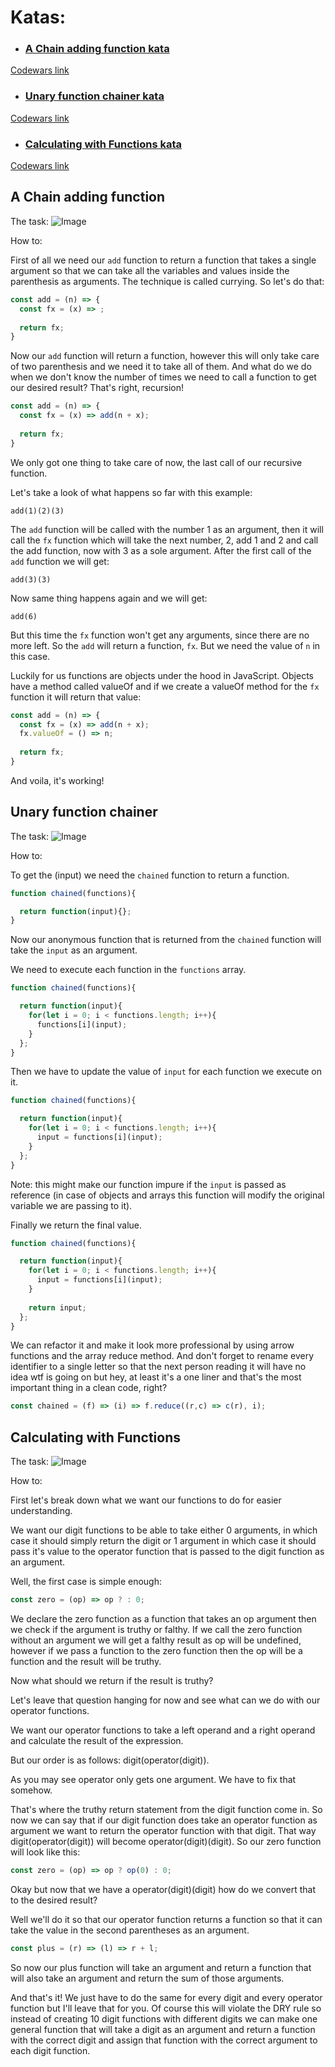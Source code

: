 # Katas:
- ### [A Chain adding function kata](#a-chain-adding-function)
[Codewars link](https://www.codewars.com/kata/539a0e4d85e3425cb0000a88)
- ### [Unary function chainer kata](#unary-function-chainer)
[Codewars link](https://www.codewars.com/kata/54ca3e777120b56cb6000710)
- ### [Calculating with Functions kata](#calculating-with-functions)
[Codewars link](https://www.codewars.com/kata/525f3eda17c7cd9f9e000b39)

## A Chain adding function

The task:
![Image](https://raw.githubusercontent.com/dstn3422/dstn3422.github.io/main/assets/chain.png)

How to:

First of all we need our `add` function to return a function that takes a single argument so that we can take all the variables and values inside the parenthesis as arguments. The technique is called currying. So let's do that:
```javascript
const add = (n) => {
  const fx = (x) => ;
  
  return fx;
}
```
Now our `add` function will return a function, however this will only take care of two parenthesis and we need it to take all of them. And what do we do when we don't know the number of times we need to call a function to get our desired result? That's right, recursion!
```javascript
const add = (n) => {
  const fx = (x) => add(n + x);
  
  return fx;
}
```
We only got one thing to take care of now, the last call of our recursive function.

Let's take a look of what happens so far with this example:

`add(1)(2)(3)`

The `add` function will be called with the number 1 as an argument, then it will call the `fx` function which will take the next number, 2, add 1 and 2 and call the add function, now with 3 as a sole argument. After the first call of the `add` function we will get:

`add(3)(3)`

Now same thing happens again and we will get:

`add(6)`

But this time the `fx` function won't get any arguments, since there are no more left. So the `add` will return a function, `fx`. But we need the value of `n` in this case. 

Luckily for us functions are objects under the hood in JavaScript. Objects have a method called valueOf and if we create a valueOf method for the `fx` function it will return that value:
```javascript
const add = (n) => {
  const fx = (x) => add(n + x);
  fx.valueOf = () => n;
  
  return fx;
}
```
And voila, it's working!
## Unary function chainer

The task:
![Image](https://raw.githubusercontent.com/dstn3422/dstn3422.github.io/main/assets/unary.png)

How to:

To get the (input) we need the `chained` function to return a function.
```javascript
function chained(functions){

  return function(input){};
}
```
Now our anonymous function that is returned from the `chained` function will take the `input` as an argument.

We need to execute each function in the `functions` array.
```javascript
function chained(functions){

  return function(input){
    for(let i = 0; i < functions.length; i++){
      functions[i](input);
    }
  };
}
```
Then we have to update the value of `input` for each function we execute on it.
```javascript
function chained(functions){

  return function(input){
    for(let i = 0; i < functions.length; i++){
      input = functions[i](input);
    }
  };
}
```
Note: this might make our function impure if the `input` is passed as reference (in case of objects and arrays this function will modify the original variable we are passing to it).

Finally we return the final value.
```javascript
function chained(functions){

  return function(input){
    for(let i = 0; i < functions.length; i++){
      input = functions[i](input);
    }
    
    return input;
  };
}
```
We can refactor it and make it look more professional by using arrow functions and the array reduce method. And don't forget to rename every identifier to a single letter so that the next person reading it will have no idea wtf is going on but hey, at least it's a one liner and that's the most important thing in a clean code, right?
```javascript
const chained = (f) => (i) => f.reduce((r,c) => c(r), i);
```
## Calculating with Functions

The task:
![Image](https://raw.githubusercontent.com/dstn3422/dstn3422.github.io/main/assets/calc.png)

How to:

First let's break down what we want our functions to do for easier understanding.

We want our digit functions to be able to take either 0 arguments, in which case it should simply return the digit or 1 argument in which case it should pass it's value to the operator function that is passed to the digit function as an argument.

Well, the first case is simple enough:
```javascript
const zero = (op) => op ? : 0;
```
We declare the zero function as a function that takes an op argument then we check if the argument is truthy or falthy. If we call the zero function without an argument we will get a falthy result as op will be undefined, however if we pass a function to the zero function then the op will be a function and the result will be truthy.

Now what should we return if the result is truthy?

Let's leave that question hanging for now and see what can we do with our operator functions.

We want our operator functions to take a left operand and a right operand and calculate the result of the expression.

But our order is as follows: digit(operator(digit)).

As you may see operator only gets one argument. We have to fix that somehow.

That's where the truthy return statement from the digit function come in. So now we can say that if our digit function does take an operator function as argument we want to return the operator function with that digit. That way digit(operator(digit)) will become operator(digit)(digit). So our zero function will look like this:
```javascript
const zero = (op) => op ? op(0) : 0;
```
Okay but now that we have a operator(digit)(digit) how do we convert that to the desired result?

Well we'll do it so that our operator function returns a function so that it can take the value in the second parentheses as an argument.
```javascript
const plus = (r) => (l) => r + l;
```
So now our plus function will take an argument and return a function that will also take an argument and return the sum of those arguments.

And that's it! We just have to do the same for every digit and every operator function but I'll leave that for you. 
Of course this will violate the DRY rule so instead of creating 10 digit functions with different digits we can make one general function that will take a digit as an argument and return a function with the correct digit and assign that function with the correct argument to each digit function.
